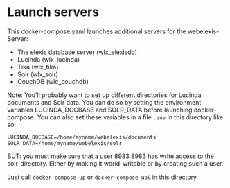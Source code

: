 # Launch servers

This docker-compose.yaml launches additional servers for the webelexis-Server:

- The elexis database server (wlx_elexisdb)
- Lucinda (wlx_lucinda)
- Tika (wlx_tika)
- Solr (wlx_solr)
- CouchDB (wlc_couchdb)

Note: You'll probably want to set up different directories for Lucinda documents and Solr data. You can do so by setting the environment variables LUCINDA_DOCBASE and SOLR_DATA before launching docker-compose. You can also set these variables in a file `.env` in this directory like so:

```
LUCINDA_DOCBASE=/home/myname/webelexis/documents
SOLR_DATA=/home/myname/webelexis/solr
``` 

BUT: you must make sure that a user 8983:8983 has write access to the solr-directory. Either by making it world-writable or by creating such a user.

Just call `docker-compose up` or `docker-compose up&` in this directory


